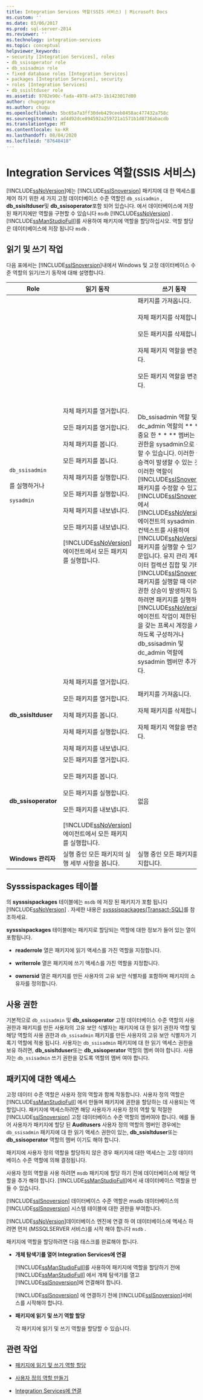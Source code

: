 ```yaml
---
title: Integration Services 역할(SSIS 서비스) | Microsoft Docs
ms.custom: ''
ms.date: 03/06/2017
ms.prod: sql-server-2014
ms.reviewer: ''
ms.technology: integration-services
ms.topic: conceptual
helpviewer_keywords:
- security [Integration Services], roles
- db_ssisoperator role
- db_ssisadmin role
- fixed database roles [Integration Services]
- packages [Integration Services], security
- roles [Integration Services]
- db_ssisltduser role
ms.assetid: 9702e90c-fada-4978-a473-1b1423017d80
author: chugugrace
ms.author: chugu
ms.openlocfilehash: 5bc65a7a3ff30deb429ceeb8458ac477432a758c
ms.sourcegitcommit: ad4d92dce894592a259721a1571b1d8736abacdb
ms.translationtype: MT
ms.contentlocale: ko-KR
ms.lasthandoff: 08/04/2020
ms.locfileid: "87648418"
---
```

# <a name="integration-services-roles-ssis-service"></a>Integration Services 역할(SSIS 서비스)
  [!INCLUDE[ssNoVersion](../../includes/ssnoversion-md.md)]에는 [!INCLUDE[ssISnoversion](../../includes/ssisnoversion-md.md)] 패키지에 대 한 액세스를 제어 하기 위한 세 가지 고정 데이터베이스 수준 역할인 `db_ssisadmin` , **db_ssisltduser**및 **db_ssisoperator**포함 되어 있습니다. 에서 데이터베이스에 저장 된 패키지에만 역할을 구현할 수 있습니다 `msdb` [!INCLUDE[ssNoVersion](../../includes/ssnoversion-md.md)] . [!INCLUDE[ssManStudioFull](../../includes/ssmanstudiofull-md.md)]를 사용하여 패키지에 역할을 할당하십시오. 역할 할당은 데이터베이스에 저장 됩니다 `msdb` .  
  
## <a name="read-and-write-actions"></a>읽기 및 쓰기 작업  
 다음 표에서는 [!INCLUDE[ssISnoversion](../../includes/ssisnoversion-md.md)]내에서 Windows 및 고정 데이터베이스 수준 역할의 읽기/쓰기 동작에 대해 설명합니다.  
  
|Role|읽기 동작|쓰기 동작|  
|----------|-----------------|------------------|  
|`db_ssisadmin`<br /><br /> 를 실행하거나<br /><br /> `sysadmin`|자체 패키지를 열거합니다.<br /><br /> 모든 패키지를 열거합니다.<br /><br /> 자체 패키지를 봅니다.<br /><br /> 모든 패키지를 봅니다.<br /><br /> 자체 패키지를 실행합니다.<br /><br /> 모든 패키지를 실행합니다.<br /><br /> 자체 패키지를 내보냅니다.<br /><br /> 모든 패키지를 내보냅니다.<br /><br /> [!INCLUDE[ssNoVersion](../../includes/ssnoversion-md.md)] 에이전트에서 모든 패키지를 실행합니다.|패키지를 가져옵니다.<br /><br /> 자체 패키지를 삭제합니다.<br /><br /> 모든 패키지를 삭제합니다.<br /><br /> 자체 패키지 역할을 변경합니다.<br /><br /> 모든 패키지 역할을 변경합니다.<br /><br /> <br /><br /> Db_ssisadmin 역할 및 dc_admin 역할의 ** \* \* 중요 한 \* \* ** 멤버는 해당 권한을 sysadmin으로 승격할 수 있습니다. 이러한 권한 승격이 발생할 수 있는 것은 이러한 역할이 [!INCLUDE[ssISnoversion](../../includes/ssisnoversion-md.md)] 패키지를 수정할 수 있고 [!INCLUDE[ssISnoversion](../../includes/ssisnoversion-md.md)] 에서 [!INCLUDE[ssNoVersion](../../includes/ssnoversion-md.md)] 에이전트의 sysadmin 보안 컨텍스트를 사용하여 [!INCLUDE[ssNoVersion](../../includes/ssnoversion-md.md)] 패키지를 실행할 수 있기 때문입니다. 유지 관리 계획, 데이터 컬렉션 집합 및 기타 [!INCLUDE[ssISnoversion](../../includes/ssisnoversion-md.md)] 패키지를 실행할 때 이러한 권한 상승이 발생하지 않도록 하려면 패키지를 실행하는 [!INCLUDE[ssNoVersion](../../includes/ssnoversion-md.md)] 에이전트 작업이 제한된 권한을 갖는 프록시 계정을 사용하도록 구성하거나 db_ssisadmin 및 dc_admin 역할에 sysadmin 멤버만 추가합니다.|  
|**db_ssisltduser**|자체 패키지를 열거합니다.<br /><br /> 모든 패키지를 열거합니다.<br /><br /> 자체 패키지를 봅니다.<br /><br /> 자체 패키지를 실행합니다.<br /><br /> 자체 패키지를 내보냅니다.|패키지를 가져옵니다.<br /><br /> 자체 패키지를 삭제합니다.<br /><br /> 자체 패키지 역할을 변경합니다.|  
|**db_ssisoperator**|모든 패키지를 열거합니다.<br /><br /> 모든 패키지를 봅니다.<br /><br /> 모든 패키지를 실행합니다.<br /><br /> 모든 패키지를 내보냅니다.<br /><br /> [!INCLUDE[ssNoVersion](../../includes/ssnoversion-md.md)] 에이전트에서 모든 패키지를 실행합니다.|없음|  
|**Windows 관리자**|실행 중인 모든 패키지의 실행 세부 사항을 봅니다.|실행 중인 모든 패키지를 중지합니다.|  
  
## <a name="sysssispackages-table"></a>Sysssispackages 테이블  
 의 **sysssispackages** 테이블에는 `msdb` 에 저장 된 패키지가 포함 됩니다 [!INCLUDE[ssNoVersion](../../includes/ssnoversion-md.md)] . 자세한 내용은 [sysssispackages&#40;Transact-SQL&#41;](/sql/relational-databases/system-tables/sysssispackages-transact-sql)를 참조하세요.  
  
 **sysssispackages** 테이블에는 패키지로 할당되는 역할에 대한 정보가 들어 있는 열이 포함됩니다.  
  
-   **readerrole** 열은 패키지에 읽기 액세스를 가진 역할을 지정합니다.  
  
-   **writerrole** 열은 패키지에 쓰기 액세스를 가진 역할을 지정합니다.  
  
-   **ownersid** 열은 패키지를 만든 사용자의 고유 보안 식별자를 포함하며 패키지의 소유자를 정의합니다.  
  
## <a name="permissions"></a>사용 권한  
 기본적으로 `db_ssisadmin` 및 **db_ssisoperator** 고정 데이터베이스 수준 역할의 사용 권한과 패키지를 만든 사용자의 고유 보안 식별자는 패키지에 대 한 읽기 권한자 역할 및 해당 역할의 사용 권한과 `db_ssisadmin` 패키지를 만든 사용자의 고유 보안 식별자가 기록기 역할에 적용 됩니다. 사용자는 `db_ssisadmin` 패키지에 대 한 읽기 액세스 권한을 보유 하려면, **db_ssisltduser**또는 **db_ssisoperator** 역할의 멤버 여야 합니다. 사용자는 `db_ssisadmin` 쓰기 권한을 갖도록 역할의 멤버 여야 합니다.  
  
## <a name="access-to-packages"></a>패키지에 대한 액세스  
 고정 데이터 수준 역할은 사용자 정의 역할과 함께 작동합니다. 사용자 정의 역할은 [!INCLUDE[ssManStudioFull](../../includes/ssmanstudiofull-md.md)] 에서 만들며 패키지에 권한을 할당하는 데 사용되는 역할입니다. 패키지에 액세스하려면 해당 사용자가 사용자 정의 역할 및 적절한 [!INCLUDE[ssISnoversion](../../includes/ssisnoversion-md.md)] 고정 데이터베이스 수준 역할의 멤버여야 합니다. 예를 들어 사용자가 패키지에 할당 된 **Auditusers** 사용자 정의 역할의 멤버인 경우에는 `db_ssisadmin` 패키지에 대 한 읽기 액세스 권한이 있는, **db_ssisltduser**또는 **db_ssisoperator** 역할의 멤버 이기도 해야 합니다.  
  
 패키지에 사용자 정의 역할을 할당하지 않은 경우 패키지에 대한 액세스는 고정 데이터베이스 수준 역할에 의해 결정됩니다.  
  
 사용자 정의 역할을 사용 하려면 `msdb` 패키지에 할당 하기 전에 데이터베이스에 해당 역할을 추가 해야 합니다. [!INCLUDE[ssManStudioFull](../../includes/ssmanstudiofull-md.md)]에서 새 데이터베이스 역할을 만들 수 있습니다.  
  
 [!INCLUDE[ssISnoversion](../../includes/ssisnoversion-md.md)] 데이터베이스 수준 역할은 msdb 데이터베이스의 [!INCLUDE[ssISnoversion](../../includes/ssisnoversion-md.md)] 시스템 테이블에 대한 권한을 부여합니다.  
  
 [!INCLUDE[ssNoVersion](../../includes/ssnoversion-md.md)]데이터베이스 엔진에 연결 하 여 데이터베이스에 액세스 하려면 먼저 (MSSQLSERVER 서비스)를 시작 해야 합니다 `msdb` .  
  
 패키지에 역할을 할당하려면 다음 태스크를 완료해야 합니다.  
  
-   **개체 탐색기를 열어 Integration Services에 연결**  
  
     [!INCLUDE[ssManStudioFull](../../includes/ssmanstudiofull-md.md)]를 사용하여 패키지에 역할을 할당하기 전에 [!INCLUDE[ssManStudioFull](../../includes/ssmanstudiofull-md.md)] 에서 개체 탐색기를 열고 [!INCLUDE[ssISnoversion](../../includes/ssisnoversion-md.md)]에 연결해야 합니다.  
  
     [!INCLUDE[ssISnoversion](../../includes/ssisnoversion-md.md)] 에 연결하기 전에 [!INCLUDE[ssISnoversion](../../includes/ssisnoversion-md.md)]서비스를 시작해야 합니다.  
  
-   **패키지에 읽기 및 쓰기 역할 할당**  
  
     각 패키지에 읽기 및 쓰기 역할을 할당할 수 있습니다.  
  
## <a name="related-tasks"></a>관련 작업  
  
-   [패키지에 읽기 및 쓰기 역할 할당](../assign-a-reader-and-writer-role-to-a-package.md)  
  
-   [사용자 정의 역할 만들기](../create-a-user-defined-role.md)  
  
-   [Integration Services에 연결](../connect-to-integration-services.md)  
  
  
